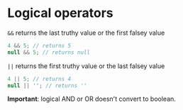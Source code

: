# Logical operators

`&&` returns the last truthy value or the first falsey value

```js
4 && 5; // returns 5
null && 5; // returns null
```

`||` returns the first truthy value or the last falsey value

```js
4 || 5; // returns 4
null || ''; // returns ''
```

**Important**: logical AND or OR doesn't convert to boolean.
